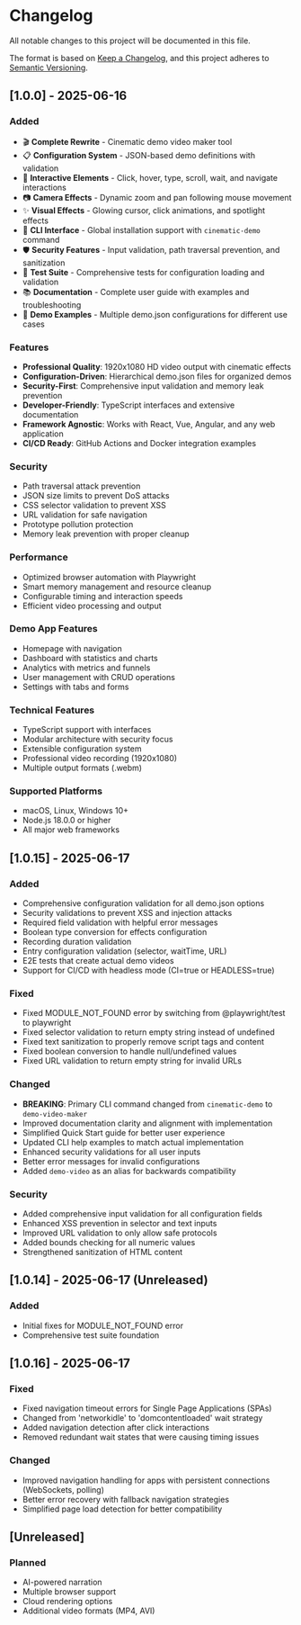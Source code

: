 # Changelog

All notable changes to this project will be documented in this file.

The format is based on [Keep a Changelog](https://keepachangelog.com/en/1.0.0/),
and this project adheres to [Semantic Versioning](https://semver.org/spec/v2.0.0.html).

## [1.0.0] - 2025-06-16

### Added
- 🎬 **Complete Rewrite** - Cinematic demo video maker tool
- 📋 **Configuration System** - JSON-based demo definitions with validation
- 🎯 **Interactive Elements** - Click, hover, type, scroll, wait, and navigate interactions
- 📷 **Camera Effects** - Dynamic zoom and pan following mouse movement
- ✨ **Visual Effects** - Glowing cursor, click animations, and spotlight effects
- 🔧 **CLI Interface** - Global installation support with `cinematic-demo` command
- 🛡️ **Security Features** - Input validation, path traversal prevention, and sanitization
- 🧪 **Test Suite** - Comprehensive tests for configuration loading and validation
- 📚 **Documentation** - Complete user guide with examples and troubleshooting
- 🎪 **Demo Examples** - Multiple demo.json configurations for different use cases

### Features
- **Professional Quality**: 1920x1080 HD video output with cinematic effects
- **Configuration-Driven**: Hierarchical demo.json files for organized demos
- **Security-First**: Comprehensive input validation and memory leak prevention
- **Developer-Friendly**: TypeScript interfaces and extensive documentation
- **Framework Agnostic**: Works with React, Vue, Angular, and any web application
- **CI/CD Ready**: GitHub Actions and Docker integration examples

### Security
- Path traversal attack prevention
- JSON size limits to prevent DoS attacks
- CSS selector validation to prevent XSS
- URL validation for safe navigation
- Prototype pollution protection
- Memory leak prevention with proper cleanup

### Performance
- Optimized browser automation with Playwright
- Smart memory management and resource cleanup
- Configurable timing and interaction speeds
- Efficient video processing and output

### Demo App Features
- Homepage with navigation
- Dashboard with statistics and charts
- Analytics with metrics and funnels
- User management with CRUD operations
- Settings with tabs and forms

### Technical Features
- TypeScript support with interfaces
- Modular architecture with security focus
- Extensible configuration system
- Professional video recording (1920x1080)
- Multiple output formats (.webm)

### Supported Platforms
- macOS, Linux, Windows 10+
- Node.js 18.0.0 or higher
- All major web frameworks

## [1.0.15] - 2025-06-17

### Added
- Comprehensive configuration validation for all demo.json options
- Security validations to prevent XSS and injection attacks
- Required field validation with helpful error messages
- Boolean type conversion for effects configuration
- Recording duration validation
- Entry configuration validation (selector, waitTime, URL)
- E2E tests that create actual demo videos
- Support for CI/CD with headless mode (CI=true or HEADLESS=true)

### Fixed
- Fixed MODULE_NOT_FOUND error by switching from @playwright/test to playwright
- Fixed selector validation to return empty string instead of undefined
- Fixed text sanitization to properly remove script tags and content
- Fixed boolean conversion to handle null/undefined values
- Fixed URL validation to return empty string for invalid URLs

### Changed
- **BREAKING**: Primary CLI command changed from `cinematic-demo` to `demo-video-maker`
- Improved documentation clarity and alignment with implementation
- Simplified Quick Start guide for better user experience
- Updated CLI help examples to match actual implementation
- Enhanced security validations for all user inputs
- Better error messages for invalid configurations
- Added `demo-video` as an alias for backwards compatibility

### Security
- Added comprehensive input validation for all configuration fields
- Enhanced XSS prevention in selector and text inputs
- Improved URL validation to only allow safe protocols
- Added bounds checking for all numeric values
- Strengthened sanitization of HTML content

## [1.0.14] - 2025-06-17 (Unreleased)

### Added
- Initial fixes for MODULE_NOT_FOUND error
- Comprehensive test suite foundation

## [1.0.16] - 2025-06-17

### Fixed
- Fixed navigation timeout errors for Single Page Applications (SPAs)
- Changed from 'networkidle' to 'domcontentloaded' wait strategy
- Added navigation detection after click interactions
- Removed redundant wait states that were causing timing issues

### Changed
- Improved navigation handling for apps with persistent connections (WebSockets, polling)
- Better error recovery with fallback navigation strategies
- Simplified page load detection for better compatibility

## [Unreleased]

### Planned
- AI-powered narration
- Multiple browser support
- Cloud rendering options
- Additional video formats (MP4, AVI)